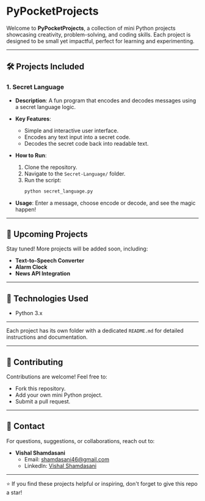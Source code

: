# PyPocketProjects

Welcome to **PyPocketProjects**, a collection of mini Python projects showcasing creativity, problem-solving, and coding skills. Each project is designed to be small yet impactful, perfect for learning and experimenting.

---

## 🛠 Projects Included

### 1. **Secret Language**
   - **Description**: A fun program that encodes and decodes messages using a secret language logic.
   - **Key Features**:
     - Simple and interactive user interface.
     - Encodes any text input into a secret code.
     - Decodes the secret code back into readable text.
   - **How to Run**:
     1. Clone the repository.
     2. Navigate to the `Secret-Language/` folder.
     3. Run the script:
        ```bash
        python secret_language.py
        ```

   - **Usage**:
     Enter a message, choose encode or decode, and see the magic happen!

---

## 🚀 Upcoming Projects
Stay tuned! More projects will be added soon, including:
- **Text-to-Speech Converter**
- **Alarm Clock**
- **News API Integration**

---

## 🧰 Technologies Used
- Python 3.x

---

Each project has its own folder with a dedicated `README.md` for detailed instructions and documentation.

---

## 🤝 Contributing
Contributions are welcome! Feel free to:
- Fork this repository.
- Add your own mini Python project.
- Submit a pull request.

---

## 📧 Contact
For questions, suggestions, or collaborations, reach out to:
- **Vishal Shamdasani**  
  - Email: [shamdasani46@gmail.com](mailto:shamdasani46@gmail.com)  
  - LinkedIn: [Vishal Shamdasani](https://www.linkedin.com/in/vishal-shamdasani-4aa846266)

---

⭐ If you find these projects helpful or inspiring, don't forget to give this repo a star!
